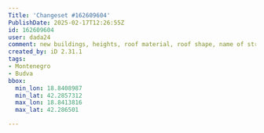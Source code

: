 ```yaml
---
Title: 'Changeset #162609604'
PublishDate: 2025-02-17T12:26:55Z
id: 162609604
user: dada24
comment: new buildings, heights, roof material, roof shape, name of streets, new area, roof colour, new lines, tags
created_by: iD 2.31.1
tags:
- Montenegro
- Budva
bbox:
  min_lon: 18.8408987
  min_lat: 42.2857312
  max_lon: 18.8413816
  max_lat: 42.286501

---
```


